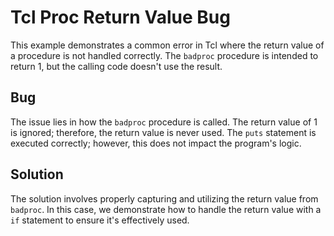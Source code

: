 # Tcl Proc Return Value Bug
This example demonstrates a common error in Tcl where the return value of a procedure is not handled correctly.  The `badproc` procedure is intended to return 1, but the calling code doesn't use the result.

## Bug
The issue lies in how the `badproc` procedure is called. The return value of 1 is ignored; therefore, the return value is never used. The `puts` statement is executed correctly; however, this does not impact the program's logic.

## Solution
The solution involves properly capturing and utilizing the return value from `badproc`. In this case, we demonstrate how to handle the return value with a `if` statement to ensure it's effectively used.